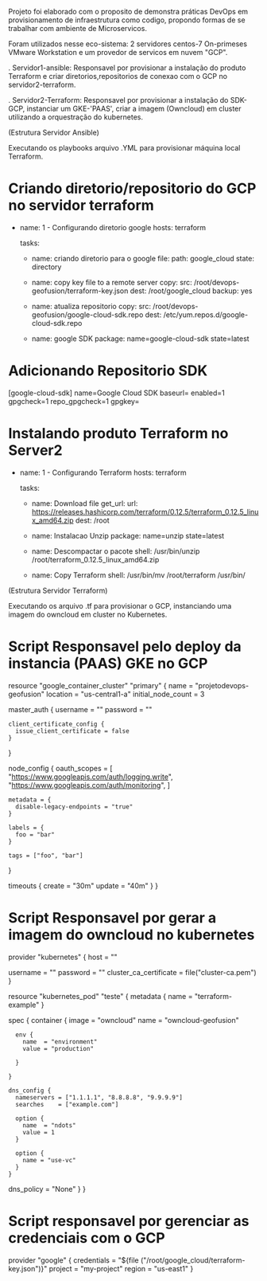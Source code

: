Projeto foi elaborado com o proposito de demonstra práticas DevOps em provisionamento de infraestrutura como codigo, propondo formas de se trabalhar com ambiente de Microservicos.

Foram utilizados nesse eco-sistema: 
2 servidores centos-7 On-primeses VMware Workstation e um provedor de servicos em nuvem "GCP".

. Servidor1-ansible: Responsavel por provisionar a instalação do produto Terraform e criar diretorios,repositorios de
conexao com o GCP no servidor2-terraform.
 
. Servidor2-Terraform: Responsavel por provisionar a instalação do SDK-GCP, instanciar um GKE-'PAAS', criar a imagem (Owncloud) em cluster utilizando a orquestração do kubernetes.

(Estrutura Servidor Ansible)

Executando os playbooks arquivo .YML para provisionar máquina local Terraform.

# Criando diretorio/repositorio do GCP no servidor terraform

- name: 1 - Configurando diretorio google
  hosts: terraform

  tasks:
  - name: criando diretorio para o google
    file:
     path: google_cloud
     state: directory

  - name: copy key file to a remote server
    copy:
     src:  /root/devops-geofusion/terraform-key.json
     dest:  /root/google_cloud
     backup: yes

  - name: atualiza repositorio
    copy:
     src: /root/devops-geofusion/google-cloud-sdk.repo
     dest: /etc/yum.repos.d/google-cloud-sdk.repo

  - name: google SDK
    package: name=google-cloud-sdk state=latest

# Adicionando Repositorio SDK 

[google-cloud-sdk]
name=Google Cloud SDK
baseurl=
enabled=1
gpgcheck=1
repo_gpgcheck=1
gpgkey=


# Instalando produto Terraform no Server2 

- name: 1 - Configurando Terraform
  hosts: terraform

  tasks:
  - name: Download file
    get_url:
      url: https://releases.hashicorp.com/terraform/0.12.5/terraform_0.12.5_linux_amd64.zip
      dest: /root

  - name: Instalacao Unzip
    package: name=unzip state=latest

  - name: Descompactar o pacote
    shell: /usr/bin/unzip /root/terraform_0.12.5_linux_amd64.zip

  - name: Copy Terraform
    shell: /usr/bin/mv /root/terraform /usr/bin/


(Estrutura Servidor Terraform)

Executando os arquivo .tf para provisionar o GCP, instanciando uma imagem do owncloud em cluster no Kubernetes. 

# Script Responsavel pelo deploy da instancia (PAAS) GKE no GCP

resource "google_container_cluster" "primary" {
  name               = "projetodevops-geofusion"
  location           = "us-central1-a"
  initial_node_count = 3

  master_auth {
    username = ""
    password = ""

    client_certificate_config {
      issue_client_certificate = false
    }
  }

  node_config {
    oauth_scopes = [
      "https://www.googleapis.com/auth/logging.write",
      "https://www.googleapis.com/auth/monitoring",
    ]

    metadata = {
      disable-legacy-endpoints = "true"
    }

    labels = {
      foo = "bar"
    }

    tags = ["foo", "bar"]
  }

  timeouts {
    create = "30m"
    update = "40m"
  }
}



# Script Responsavel por gerar a imagem do owncloud no kubernetes

provider "kubernetes" {
  host = ""

  username = ""
  password = ""
    cluster_ca_certificate = file("cluster-ca.pem")
}


resource "kubernetes_pod" "teste" {
  metadata {
    name = "terraform-example"
  }

  spec {
    container {
      image = "owncloud"
      name = "owncloud-geofusion"

      env {
        name  = "environment"
        value = "production"

      }

    }

    dns_config {
      nameservers = ["1.1.1.1", "8.8.8.8", "9.9.9.9"]
      searches    = ["example.com"]

      option {
        name  = "ndots"
        value = 1
      }

      option {
        name = "use-vc"
      }
    }
 dns_policy = "None"
  }
}


# Script responsavel por gerenciar as credenciais com o GCP

provider "google" {
  credentials = "${file ("/root/google_cloud/terraform-key.json")}"
  project = "my-project"
  region = "us-east1"
}


























